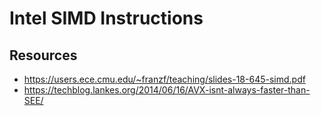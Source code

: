 Intel SIMD Instructions
=======================



## Resources

- https://users.ece.cmu.edu/~franzf/teaching/slides-18-645-simd.pdf
- https://techblog.lankes.org/2014/06/16/AVX-isnt-always-faster-than-SEE/
